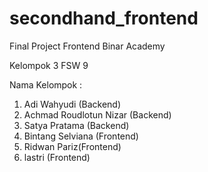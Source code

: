 # secondhand_frontend
Final Project Frontend Binar Academy

Kelompok 3 FSW 9

Nama Kelompok  :

1. Adi Wahyudi (Backend)
2. Achmad Roudlotun Nizar (Backend)
3. Satya Pratama (Backend)
4. Bintang Selviana (Frontend)
5. Ridwan Pariz(Frontend)
6. lastri (Frontend)
